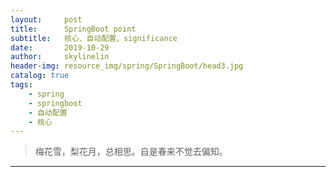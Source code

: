 ```yaml
---
layout:     post
title:      SpringBoot point
subtitle:   核心、自动配置、significance
date:       2019-10-29
author:     skylinelin
header-img: resource_img/spring/SpringBoot/head3.jpg
catalog: true
tags:
    - spring
    - springboot
    - 自动配置
    - 核心
---
```


> 梅花雪，梨花月，总相思。自是春来不觉去偏知。

---



